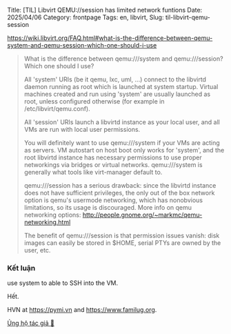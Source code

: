 Title: [TIL] Libvirt QEMU://session has limited network funtions
Date: 2025/04/06
Category: frontpage
Tags: en, libvirt,
Slug: til-libvirt-qemu-session

https://wiki.libvirt.org/FAQ.html#what-is-the-difference-between-qemu-system-and-qemu-session-which-one-should-i-use

> What is the difference between qemu:///system and qemu:///session? Which one should I use?
> 
> All 'system' URIs (be it qemu, lxc, uml, ...) connect to the libvirtd daemon running as root which is launched at system startup. Virtual machines created and run using 'system' are usually launched as root, unless configured otherwise (for example in /etc/libvirt/qemu.conf).
> 
> All 'session' URIs launch a libvirtd instance as your local user, and all VMs are run with local user permissions.
> 
> You will definitely want to use qemu:///system if your VMs are acting as servers. VM autostart on host boot only works for 'system', and the root libvirtd instance has necessary permissions to use proper networkings via bridges or virtual networks. qemu:///system is generally what tools like virt-manager default to.
> 
> qemu:///session has a serious drawback: since the libvirtd instance does not have sufficient privileges, the only out of the box network option is qemu's usermode networking, which has nonobvious limitations, so its usage is discouraged. More info on qemu networking options: http://people.gnome.org/~markmc/qemu-networking.html
> 
> The benefit of qemu:///session is that permission issues vanish: disk images can easily be stored in $HOME, serial PTYs are owned by the user, etc.


### Kết luận

use system to able to SSH into the VM.



Hết.

HVN at <https://pymi.vn> and <https://www.familug.org>.

[Ủng hộ tác giả 🍺](https://www.familug.org/p/ung-ho.html)
